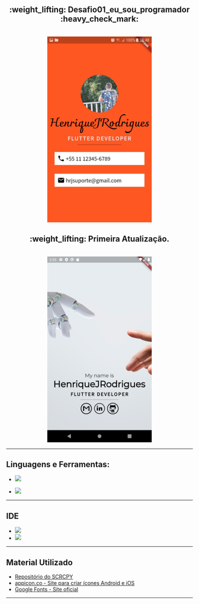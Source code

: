 <h2 align="center">
  :weight_lifting: Desafio01_eu_sou_programador :heavy_check_mark: 
</h2>

<p align="center">
  <br>
  <img src="https://github.com/HenriqueJRodrigues/Curso_polimorfismo_desafio_2/blob/main/github-screenshots/Screenshot_att1.jpg" height="500">
<h2 align="center">
  :weight_lifting: Primeira Atualização. 
</h2>

<p align="center">
  <br>
  <img src="https://github.com/HenriqueJRodrigues/Curso_polimorfismo_desafio_2/blob/main/github-screenshots/Screenshot_att2.png" height="500">


<hr />

## **Linguagens e Ferramentas:**

- <code><img height="25" src="https://img.shields.io/badge/Flutter-02569B?style=for-the-badge&logo=flutter&logoColor=white"></code>

- <code><img height="25" src="https://img.shields.io/badge/Dart-0175C2?style=for-the-badge&logo=dart&logoColor=white"></code>

<hr />

## **IDE**

- <code><img height="25" src="https://img.shields.io/badge/Android_Studio-3DDC84?style=for-the-badge&logo=android-studio&logoColor=white"></code> 
- <code><img height="25" src="https://img.shields.io/badge/Visual_Studio_Code-0078D4?style=for-the-badge&logo=visual%20studio%20code&logoColor=white"></code>


<hr />


## **Material Utilizado**

* [Repositório do SCRCPY](https://github.com/Genymobile/scrcpy)
* [appicon.co - Site para criar ícones Android e iOS](https://appicon.co)
* [Google Fonts - Site oficial](https://pub.dev/packages/google_fonts/install)


<hr />

